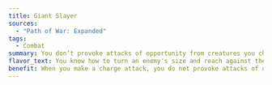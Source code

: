 ```yaml
---
title: Giant Slayer
sources:
  - "Path of War: Expanded"
tags:
  - Combat
summary: You don’t provoke attacks of opportunity from creatures you charge, and deal additional damage to creatures larger than you
flavor_text: You know how to turn an enemy's size and reach against them.
benefit: When you make a charge attack, you do not provoke attacks of opportunity from the target of your charge. In addition, you gain a +1 bonus on attack rolls made during charges for each size category larger than you the target of the attack is.
---
```

